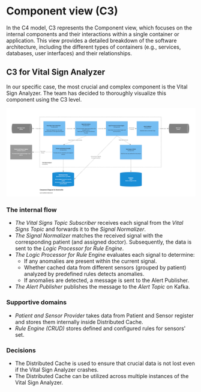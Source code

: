 # Component view (C3)
In the C4 model, C3 represents the Component view, which focuses on the internal components and their interactions within a single container or application. This view provides a detailed breakdown of the software architecture, including the different types of containers (e.g., services, databases, user interfaces) and their relationships. 

## C3 for Vital Sign Analyzer
In our specific case, the most crucial and complex component is the Vital Sign Analyzer. The team has decided to thoroughly visualize this component using the C3 level.

<img src="images/c3-analyzer.png">

### The internal flow
* *The Vital Signs Topic Subscriber* receives each signal from the *Vital Signs Topic* and forwards it to the *Signal Normalizer*.
* *The Signal Normalizer* matches the received signal with the corresponding patient (and assigned doctor). Subsequently, the data is sent to the *Logic Processor for Rule Engine*.
* *The Logic Processor for Rule Engine* evaluates each signal to determine:
  * If any anomalies are present within the current signal.
  * Whether cached data from different sensors (grouped by patient) analyzed by predefined rules detects anomalies.
  * If anomalies are detected, a message is sent to the Alert Publisher.
* *The Alert Publisher* publishes the message to the *Alert Topic* on Kafka.


### Supportive domains
* *Patient and Sensor Provider* takes data from Patient and Sensor register and stores them internally inside Distributed Cache.
* *Rule Engine (CRUD)* stores defined and configured rules for sensors' set.

### Decisions
* The Distributed Cache is used to ensure that crucial data is not lost even if the Vital Sign Analyzer crashes.
* The Distributed Cache can be utilized across multiple instances of the Vital Sign Analyzer.
